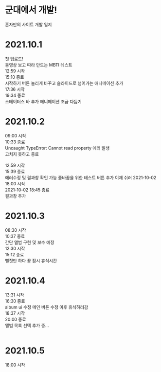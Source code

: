 # 군대에서 개발!
혼자만의 사이트 개발 일지

# 2021.10.1
첫 업로드! <br>
동영상 보고 따라 만드는 MBTI 테스트 <br>
12:59 시작 <br>
15:10 종료 <br>
시작하기 버튼 눌리게 바꾸고 슬라이드로 넘어가는 애니메이션 추가 <br>
17:36 시작 <br>
19:34 종료 <br>
스테이터스 바 추가 애니메이션 조금 다듬기 <br>

# 2021.10.2 <br>
09:00 시작 <br>
10:33 종료 <br>
Uncaught TypeError: Cannot read property 에러 발생 <br>
고치지 못하고 종료<br><br>
12:59 시작 <br>
15:39 종료 <br>
에러수정 및 결과창 확인 가능
줄바꿈을 위한 테스트 버튼 추가 이제 쉬러
2021-10-02 18:00 시작 <br>
2021-10-02 18:45 종료 <br>
결과창 추가 <br>

# 2021.10.3 <br>
08:30 시작 <br>
10:37 종료 <br>
간단 앨범 구현 및 보수 예정 <br>
12:30 시작 <br>
15:12 종료 <br>
뻘짓만 하다 끝 잠시 휴식시간 <br>

# 2021.10.4 <br>
13:31 시작 <br>
16:30 종료 <br>
album ui 수정
메인 버튼 수정 이후 휴식하러감 <br>
18:37 시작 <br>
20:00 종료 <br>
앨범 목록 선택 추가 중... <br><br>

# 2021.10.5 <br>
18:00 시작 <br>

